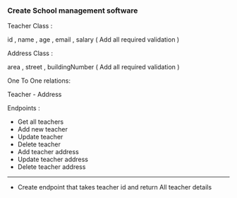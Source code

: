 
### Create School management software


Teacher Class :

id , name , age , email , salary ( Add all required validation )

Address Class :

area , street , buildingNumber ( Add all required validation )


One To One relations:

Teacher - Address



Endpoints :

- Get all teachers
- Add new teacher
- Update teacher
- Delete teacher
- Add teacher address
- Update teacher address
- Delete teacher address


---
- Create endpoint that takes teacher id and return All teacher details
